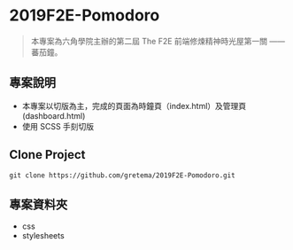 # 2019F2E-Pomodoro

> 本專案為六角學院主辦的第二屆 The F2E 前端修煉精神時光屋第一關 —— 蕃茄鐘。

## 專案說明

- 本專案以切版為主，完成的頁面為時鐘頁（index.html）及管理頁 (dashboard.html)
- 使用 SCSS 手刻切版

## Clone Project

```
git clone https://github.com/gretema/2019F2E-Pomodoro.git
```

## 專案資料夾

- css
- stylesheets
